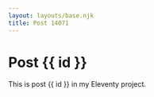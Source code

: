 ```yaml
---
layout: layouts/base.njk
title: Post 14071
---
```


# Post {{ id }}

This is post {{ id }} in my Eleventy project.
